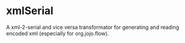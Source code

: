# xmlSerial

A xml-2-serial and vice versa transformator for generating and reading encoded xml (especially for org.jojo.flow).
